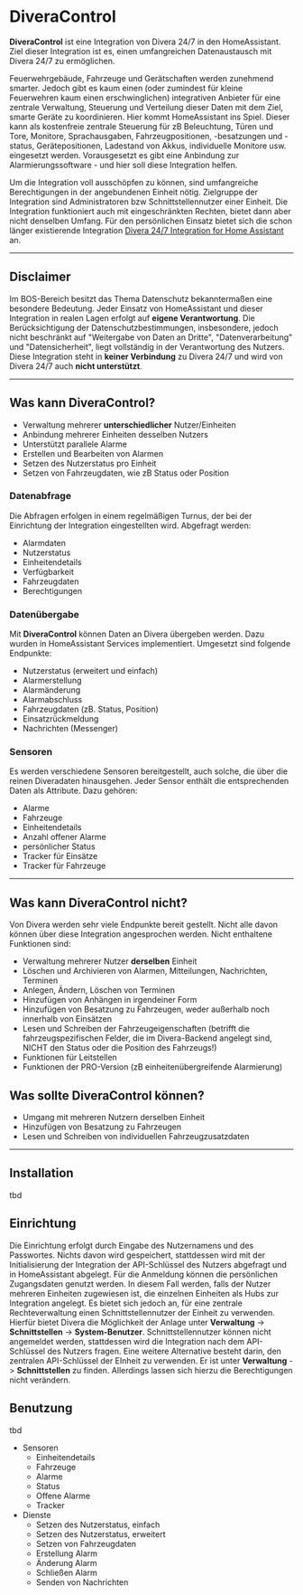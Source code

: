 # DiveraControl

**DiveraControl** ist eine Integration von Divera 24/7 in den HomeAssistant. Ziel dieser Integration ist es, einen umfangreichen Datenaustausch mit Divera 24/7 zu ermöglichen.

Feuerwehrgebäude, Fahrzeuge und Gerätschaften werden zunehmend smarter. Jedoch gibt es kaum einen (oder zumindest für kleine Feuerwehren kaum einen erschwinglichen) integrativen Anbieter für eine zentrale Verwaltung, Steuerung und Verteilung dieser Daten mit dem Ziel, smarte Geräte zu koordinieren. Hier kommt HomeAssistant ins Spiel. Dieser kann als kostenfreie zentrale Steuerung für zB Beleuchtung, Türen und Tore, Monitore, Sprachausgaben, Fahrzeugpositionen, -besatzungen und -status, Gerätepositionen, Ladestand von Akkus, individuelle Monitore usw. eingesetzt werden. Vorausgesetzt es gibt eine Anbindung zur Alarmierungssoftware - und hier soll diese Integration helfen.

Um die Integration voll ausschöpfen zu können, sind umfangreiche Berechtigungen in der angebundenen Einheit nötig. Zielgruppe der Integration sind Administratoren bzw Schnittstellennutzer einer Einheit. Die Integration funktioniert auch mit eingeschränkten Rechten, bietet dann aber nicht denselben Umfang.
Für den persönlichen Einsatz bietet sich die schon länger existierende Integration [Divera 24/7 Integration for Home Assistant](https://github.com/fwmarcel/home-assistant-divera) an.

---

## Disclaimer

Im BOS-Bereich besitzt das Thema Datenschutz bekanntermaßen eine besondere Bedeutung. Jeder Einsatz von HomeAssistant und dieser Integration in realen Lagen erfolgt auf **eigene Verantwortung**. Die Berücksichtigung der Datenschutzbestimmungen, insbesondere, jedoch nicht beschränkt auf "Weitergabe von Daten an Dritte", "Datenverarbeitung" und "Datensicherheit", liegt vollständig in der Verantwortung des Nutzers.
Diese Integration steht in **keiner Verbindung** zu Divera 24/7 und wird von Divera 24/7 auch **nicht unterstützt**.

---

## Was kann DiveraControl?

- Verwaltung mehrerer **unterschiedlicher** Nutzer/Einheiten
- Anbindung mehrerer Einheiten desselben Nutzers
- Unterstützt parallele Alarme
- Erstellen und Bearbeiten von Alarmen
- Setzen des Nutzerstatus pro Einheit
- Setzen von Fahrzeugdaten, wie zB Status oder Position

### Datenabfrage
Die Abfragen erfolgen in einem regelmäßigen Turnus, der bei der Einrichtung der Integration eingestellten wird. Abgefragt werden:
- Alarmdaten
- Nutzerstatus
- Einheitendetails
- Verfügbarkeit
- Fahrzeugdaten
- Berechtigungen

### Datenübergabe
Mit **DiveraControl** können Daten an Divera übergeben werden. Dazu wurden in HomeAssistant Services implementiert. Umgesetzt sind folgende Endpunkte:
- Nutzerstatus (erweitert und einfach)
- Alarmerstellung
- Alarmänderung
- Alarmabschluss
- Fahrzeugdaten (zB. Status, Position)
- Einsatzrückmeldung
- Nachrichten (Messenger)

### Sensoren
Es werden verschiedene Sensoren bereitgestellt, auch solche, die über die reinen Diveradaten hinausgehen. Jeder Sensor enthält die entsprechenden Daten als Attribute. Dazu gehören:
- Alarme
- Fahrzeuge
- Einheitendetails
- Anzahl offener Alarme
- persönlicher Status
- Tracker für Einsätze
- Tracker für Fahrzeuge

---

## Was kann DiveraControl nicht?
Von Divera werden sehr viele Endpunkte bereit gestellt. Nicht alle davon können über diese Integration angesprochen werden. Nicht enthaltene Funktionen sind:

- Verwaltung mehrerer Nutzer **derselben** Einheit
- Löschen und Archivieren von Alarmen, Mitteilungen, Nachrichten, Terminen
- Anlegen, Ändern, Löschen von Terminen
- Hinzufügen von Anhängen in irgendeiner Form
- Hinzufügen von Besatzung zu Fahrzeugen, weder außerhalb noch innerhalb von Einsätzen
- Lesen und Schreiben der Fahrzeugeigenschaften (betrifft die fahrzeugspezifischen Felder, die im Divera-Backend angelegt sind, NICHT den Status oder die Position des Fahrzeugs!)
- Funktionen für Leitstellen
- Funktionen der PRO-Version (zB einheitenübergreifende Alarmierung)

## Was sollte DiveraControl können?
- Umgang mit mehreren Nutzern derselben Einheit
- Hinzufügen von Besatzung zu Fahrzeugen
- Lesen und Schreiben von individuellen Fahrzeugzusatzdaten

---

## Installation
tbd

## Einrichtung
Die Einrichtung erfolgt durch Eingabe des Nutzernamens und des Passwortes. Nichts davon wird gespeichert, stattdessen wird mit der Initialisierung der Integration der API-Schlüssel des Nutzers abgefragt und in HomeAssistant abgelegt.
Für die Anmeldung können die persönlichen Zugangsdaten genutzt werden. In diesem Fall werden, falls der Nutzer mehreren Einheiten zugewiesen ist, die einzelnen Einheiten als Hubs zur Integration angelegt.
Es bietet sich jedoch an, für eine zentrale Rechteverwaltung einen Schnittstellennutzer der Einheit zu verwenden. Hierfür bietet Divera die Möglichkeit der Anlage unter **Verwaltung** -> **Schnittstellen** -> **System-Benutzer**. Schnittstellennutzer können nicht angemeldet werden, stattdessen wird die Integration nach dem API-Schlüssel des Nutzers fragen.
Eine weitere Alternative besteht darin, den zentralen API-Schlüssel der EInheit zu verwenden. Er ist unter **Verwaltung** -> **Schnittstellen** zu finden. Allerdings lassen sich hierzu die Berechtigungen nicht verändern.


## Benutzung
tbd
- Sensoren
    - Einheitendetails
    - Fahrzeuge
    - Alarme
    - Status
    - Offene Alarme
    - Tracker
- Dienste
    - Setzen des Nutzerstatus, einfach
    - Setzen des Nutzerstatus, erweitert
    - Setzen von Fahrzeugdaten
    - Erstellung Alarm
    - Änderung Alarm
    - Schließen Alarm
    - Senden von Nachrichten
